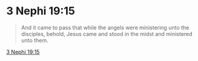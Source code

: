 # 3 Nephi 19:15

> And it came to pass that while the angels were ministering unto the disciples, behold, Jesus came and stood in the midst and ministered unto them.

[3 Nephi 19:15](https://www.churchofjesuschrist.org/study/scriptures/bofm/3-ne/19?lang=eng&id=p15#p15)



